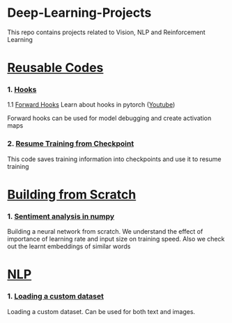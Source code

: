 # Deep-Learning-Projects
This repo contains projects related to Vision, NLP and Reinforcement Learning


# [Reusable Codes](https://github.com/UtkarshGarg-UG/Deep-Learning-Projects/tree/main/Reusable-Codes)

### 1. [Hooks](https://github.com/UtkarshGarg-UG/Deep-Learning-Projects/tree/main/Reusable-Codes/Hooks) 
1.1 [Forward Hooks](https://github.com/UtkarshGarg-UG/Deep-Learning-Projects/blob/main/Reusable-Codes/Hooks/forward_hook.ipynb)
Learn about hooks in pytorch ([Youtube](https://www.youtube.com/watch?v=syLFCVYua6Q))

Forward hooks can be used for model debugging and create activation maps

### 2. [Resume Training from Checkpoint](https://github.com/UtkarshGarg-UG/Deep-Learning-Projects/tree/main/Reusable-Codes/Resuming%20Training)
This code saves training information into checkpoints and use it to resume training


# [Building from Scratch](https://github.com/UtkarshGarg-UG/Deep-Learning-Projects/tree/main/Building%20from%20Scratch)

### 1. [Sentiment analysis in numpy](https://github.com/UtkarshGarg-UG/Deep-Learning-Projects/blob/main/Building%20from%20Scratch/Sentiment_analysis_in_numpy.ipynb)
Building a neural network from scratch. We understand the effect of importance of learning rate and input size on training speed. 
Also we check out the learnt embeddings of similar words

# [NLP](https://github.com/UtkarshGarg-UG/Deep-Learning-Projects/tree/main/NLP)

### 1. [Loading a custom dataset](https://github.com/UtkarshGarg-UG/Deep-Learning-Projects/blob/main/NLP/loading%20custom%20dataset.ipynb)
Loading a custom dataset. Can be used for both text and images.
